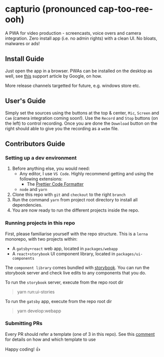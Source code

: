 # capturio (pronounced cap-too-ree-ooh)

A PWA for video production - screencasts, voice overs and camera integration. Zero install app (i.e. no admin rights) with a clean UI. No bloats, malwares or ads!

## Install Guide

Just open the app in a browser. PWAs can be installed on the desktop as well, see [this](https://support.google.com/chrome/answer/9658361) support article by Google, on how.

More release channels targetted for future, e.g. windows store etc.

## User's Guide

Simply set the sources using the buttons at the top & center, `Mic`, `Screen` and `Cam` (camera integration coming soon!). Use the `Record` and `Stop` buttons (on the left) to control recording. Once you are done the `Download` button on the right should able to give you the recording as a `webm` file.

## Contributors Guide

### Setting up a dev environment

1. Before anything else, you would need:
   - Any editor, I use `VS Code`. Highly recommend getting and using the following extensions:
     - The [Prettier Code Formatter](https://marketplace.visualstudio.com/items?itemName=esbenp.prettier-vscode)
   - `node` and `yarn`
2. Clone this repo with `git` and `checkout` to the right `branch`
3. Run the command `yarn` from project root directory to install all dependencies.
4. You are now ready to run the different projects inside the repo.

### Running projects in this repo

First, please familiarise yourself with the repo structure. This is a `lerna` monorepo, with two projects within:

- A `gatsby+react` web app, located in `packages/webapp`
- A `react+storybook` UI component library, located in `packages/ui-components`

The `component library` comes bundled with [storybook](https://storybook.js.org/). You can run the storybook server and check live edits to any components that you do.

To run the `storybook` server, execute from the repo root dir

> yarn run:ui-stories

To run the `gatsby` app, execute from the repo root dir

> yarn develop:webapp

### Submitting PRs

Every PR should refer a template (one of 3 in this repo). See this [comment](https://github.com/soumik-mukherjee/capturio/pull/12#issue-403828412) for details on how and which template to use

Happy coding! :+1:
